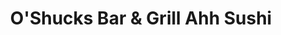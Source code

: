 ---
layout: place
title: O'Shucks Bar & Grill Ahh Sushi
permalink: /utah/salt-lake-city/o-shucks-bar-grill-ahh-sushi.html
stateAbbr: UT
stateName: Utah
cityName: Salt Lake City
seo:
  type: restaurant
  links: https://www.oshucksutah.com/
place_id: ChIJEYfzLw_1UocRv24bT0Bso3E
photos:
  - name: >-
      places/ChIJEYfzLw_1UocRv24bT0Bso3E/photos/AeeoHcLkBSjatxu_oclgKGyXFbQ9e-v4nhwQNvwiZN-tMoE_evOZY44Uh1swvmTddceGEab-qEn1ISv5OUMf4i5QIpifBBC5wWGBTGkCgwkh9QRzFFkHysadngCnVBmsrFivMczZ7OhlsvdnKJnVCgazHHFsJ64B3OoPUaL3Ya_czX7ws8J54DmQmqev9PJ5XTkvudbd1FLu6-oi78DIH-0XyrKUNsrJFkhEMQ_Wmt7m2Jqg3ItzMxYO5oZkuEGUhwXK60bxex1RnL7MumR8rq16eKVfAaD1v4Jqnrk7PnKx_aqQjoQ9JOvKVUJhg2uDnZ_jI9lzqnjARLZVM9Nh6rj2z82LW2YXc5pblLOiJBiMFw-Ie771lAKyrgFrFE-2yhIu1Rd7iDrgb0MwpFeT7r18KkpcqzIA6ezdCIr3WPiQRcG6fsME
    widthPx: 3024
    heightPx: 3316
    authorAttributions:
      - displayName: Madison Harmon
        uri: https://maps.google.com/maps/contrib/112330357872981027158
        photoUri: >-
          https://lh3.googleusercontent.com/a-/ALV-UjXSWT8EZ756fvy_tUeuJ8LtsRazZTI6Bx_FrnMHbtK7vwODFrg=s100-p-k-no-mo
    flagContentUri: >-
      https://www.google.com/local/imagery/report/?cb_client=maps_api_places.places_api&image_key=!1e10!2sCIHM0ogKEICAgICC9rK5iQE&hl=en-US
    googleMapsUri: >-
      https://www.google.com/maps/place//data=!3m4!1e2!3m2!1sCIHM0ogKEICAgICC9rK5iQE!2e10!4m2!3m1!1s0x8752f50f2ff38711:0x71a36c404f1b6ebf
  - name: >-
      places/ChIJEYfzLw_1UocRv24bT0Bso3E/photos/AeeoHcI_pB6SMfdHGAUkiRCVnYz7MtJ9xqr0NogbjLY9Fur-JZ7PaQ18KXSyAoCy-NPvKeUZyCC3sjvJHyPcNJDqN69O62qmI_-DoUdy00-_g8b4W0lPYDgK5Q9kCIq2bbgPhAVVxmI_RyOyWbYq8rvmzf6i8mxkx2wEPQdTFg5PeSjVY2F-3fCkS6EaRhJzzcT_XNPJRLL7xMoRk7wePA7eV3XKphVtdyQ5ZvcjX1932o3JprcpIsCQGxoOS5616J9kd8m1VF1KZiNLFdA34VJRW2PgFCKuPKGCVK8v2L6eE8RcHBltuWq825aa_-ldxUTopQzJjUrG3xixQ2_NSOPcRzGHfAKTduIxljGad9to75iaKYS9y1YIQcEVmVq67uySA67yMn5TnskZt5qeX0cxytD278ScCteeBxAiLlJCylY
    widthPx: 2592
    heightPx: 1458
    authorAttributions:
      - displayName: Sherry Aguero- Personal
        uri: https://maps.google.com/maps/contrib/108586758982186619378
        photoUri: >-
          https://lh3.googleusercontent.com/a-/ALV-UjUaDMD00GxBbzt9xbi7xl0ic3wSCHdjzV4i1gyjhZSQ7fDhzge5=s100-p-k-no-mo
    flagContentUri: >-
      https://www.google.com/local/imagery/report/?cb_client=maps_api_places.places_api&image_key=!1e10!2sCIHM0ogKEICAgIC21t3Vbg&hl=en-US
    googleMapsUri: >-
      https://www.google.com/maps/place//data=!3m4!1e2!3m2!1sCIHM0ogKEICAgIC21t3Vbg!2e10!4m2!3m1!1s0x8752f50f2ff38711:0x71a36c404f1b6ebf
  - name: >-
      places/ChIJEYfzLw_1UocRv24bT0Bso3E/photos/AeeoHcLBQD-w-mrF94ts4x5r2QNkRakPfyTKR-5e863d_R2ffqmxWtJECJRyM92xw1lefvKKqexm36b0jIAkDhu8A0Y7thDnuti3mjqUdog7gXaVA2KHUzQsrzGEvmf4ZcNqspe_wLO0e1-FUHJRmEdk366sVaLA5AoL3ZabfoyaDKUUqOzDnuVOEnbsoodOFUkTuUSinWytpjOfSMMeCZKciTLS1FTrfOk9AsBTfeQpeTRnHizgD4awZB8zofNvs88AnUDEf-8WpJ7jdpTvf4gWfXZiFEKShGiSaeOP50nVALDTJo0KY0e7j5ao5SVDAtu_3tBlIbbLMZrBpRDg5iSmoVZLmSGLIx2nOrzp-xoW9TJoBbALBZ79XILqw3TjuQ653s8SIhClmIAU5YHmlBEveCItWL4NezLNCHg2uZgSp6ymiw
    widthPx: 3024
    heightPx: 4032
    authorAttributions:
      - displayName: steven parsley
        uri: https://maps.google.com/maps/contrib/112779903089134678468
        photoUri: >-
          https://lh3.googleusercontent.com/a-/ALV-UjUEw8XmZFa38dGD09ECoUfmshkbbQdgDy9J6_TCHdAYaCc-jmxX=s100-p-k-no-mo
    flagContentUri: >-
      https://www.google.com/local/imagery/report/?cb_client=maps_api_places.places_api&image_key=!1e10!2sCIHM0ogKEICAgMDInP-oYw&hl=en-US
    googleMapsUri: >-
      https://www.google.com/maps/place//data=!3m4!1e2!3m2!1sCIHM0ogKEICAgMDInP-oYw!2e10!4m2!3m1!1s0x8752f50f2ff38711:0x71a36c404f1b6ebf
  - name: >-
      places/ChIJEYfzLw_1UocRv24bT0Bso3E/photos/AeeoHcIg0DsGVWB5I7voVUkLbqKgx-o5cv6pH1poPzsTZD3B6Q3M-cuN_ieal0kF9npeeUpTw-d8QAGrq-xLqmVuwph1HIfDvd_o_NBswYtqJKl3pWFmjKZdoE5_jA5MPQgxwuuwCAJwWPYZl42fZOjsoKG-ncLlfvaN84DV9KCp6PN5MGrPjdQl4-6hUqndKObgBWbrUxYbtmO0PuQWSYcdtqLPpgvJKC62iuvNkiS0zv0MKb51Jzsk4wQ5cXckQWy0JmXN7bx73MnrtKL84nu4jCDgtcm-rFRR_XxQXYWxsPXqJ28PKPuLuT0KhQtlXPqii_kmTvlj_XkE2ExFARiHk7ROazJNCrEgn3wh4iTgmvBCpdq3L79yTXcGPk1sWUsSSsI0_Qmaiq_EkYaSPtn7GnVTAzitSgLGJrLInZ4lrGPxdKA
    widthPx: 4000
    heightPx: 2252
    authorAttributions:
      - displayName: Anthon Gillespie
        uri: https://maps.google.com/maps/contrib/113369711258675136958
        photoUri: >-
          https://lh3.googleusercontent.com/a-/ALV-UjU226asN0NkNYrKAGl7Brp3Jq-IwQgrcFuobKxXbOw4mtWOoAQf=s100-p-k-no-mo
    flagContentUri: >-
      https://www.google.com/local/imagery/report/?cb_client=maps_api_places.places_api&image_key=!1e10!2sCIHM0ogKEICAgIC_iozvxQE&hl=en-US
    googleMapsUri: >-
      https://www.google.com/maps/place//data=!3m4!1e2!3m2!1sCIHM0ogKEICAgIC_iozvxQE!2e10!4m2!3m1!1s0x8752f50f2ff38711:0x71a36c404f1b6ebf
  - name: >-
      places/ChIJEYfzLw_1UocRv24bT0Bso3E/photos/AeeoHcKzcQ9L-ySikx87DJOA6em3eTINEso6V2XjV3rmBVrxKq_hh0wqLxit_7MdkG0pqdmZzYeg5g-5m4T6R8BZUVbTuD9cCso9O7qK3NZ9wwsc7mFvvA7jD_u6Km2ichZ_2CEgPG3xOMYNPaeXUODTHye4E0OGaH2-ZO1g5oSq3UxtjREKENDajPIez4Bz_b0kR2APq-JCdymAKN_GpURqTkkNUUsQ7QmjgkWFvY010uJvn3nhiqhAEJLxDZmZqlqTmtEUK58Nta2FMW0BXwxwYJCy5fHyA7bYIfLCX3w9H4wxXVYLbgpEE3wfIqsPDxT5gtmeKtgg7LNt_VUOrvWqrC07_FHGYKsNgbSuA9vttA3kWzZ144tEIT5t75lsMXnXrym9YlhNGgUxNcHLasooScgWyHvjAdxuA06eUP-KEU7cQg
    widthPx: 3072
    heightPx: 4080
    authorAttributions:
      - displayName: Michael Stevenson
        uri: https://maps.google.com/maps/contrib/102939053619991358468
        photoUri: >-
          https://lh3.googleusercontent.com/a-/ALV-UjU1EChfFOyGsfl4jdESsy1rbrqF8WIL_XovkmbsI9vHhvv67OLiGA=s100-p-k-no-mo
    flagContentUri: >-
      https://www.google.com/local/imagery/report/?cb_client=maps_api_places.places_api&image_key=!1e10!2sCIHM0ogKEICAgICX9uX0Hg&hl=en-US
    googleMapsUri: >-
      https://www.google.com/maps/place//data=!3m4!1e2!3m2!1sCIHM0ogKEICAgICX9uX0Hg!2e10!4m2!3m1!1s0x8752f50f2ff38711:0x71a36c404f1b6ebf
  - name: >-
      places/ChIJEYfzLw_1UocRv24bT0Bso3E/photos/AeeoHcJ8S9X10qk2mFf9b93a6xml5I3_OYjbQwNWaA4Hb1k0PYbU-TpsbRoyKIPlwyHfVP1wvN0iP-jgxVhL3592tXon7mhVfaTjH1OG0xmAZqsbbOOryfeUzFGlFI2phmNjRDyUZdxhJ70cARzHXEcQ97l66HHSGAiwAxJLPC9m1ElyCgM_LdfPZGNN5t7g8jQ-99L8q-0fUbhJNF3mYc4XOCqvwPg3AJsg-nhD2ohKlgWNHlRVmNBk5a5jJfb66iEEUj34b_SSUMbGE_kBrCAyP9Ksw69BGKv8JuG55dB2xm_jzJYox1XtUkLi0TLuWk77nD3KkrBrUAM6hI1qBxJNTjZbZNwytq80A_rvb-ETzg_V-NkLcFI7BlHbCGc_C9GyrnU27yLZXWpJgrMEdgigTpeGPKN_pL9OFv6VWa3Kvfrog0rn
    widthPx: 3600
    heightPx: 4800
    authorAttributions:
      - displayName: Hibraim Rodriguez
        uri: https://maps.google.com/maps/contrib/108141418008424492315
        photoUri: >-
          https://lh3.googleusercontent.com/a-/ALV-UjVItg1P0XovfmXJ0r6jwgmgEXJdYP3lkmt7BWd4I93P9sX3OK-_pA=s100-p-k-no-mo
    flagContentUri: >-
      https://www.google.com/local/imagery/report/?cb_client=maps_api_places.places_api&image_key=!1e10!2sCIHM0ogKEICAgMCQw5LjqAE&hl=en-US
    googleMapsUri: >-
      https://www.google.com/maps/place//data=!3m4!1e2!3m2!1sCIHM0ogKEICAgMCQw5LjqAE!2e10!4m2!3m1!1s0x8752f50f2ff38711:0x71a36c404f1b6ebf
  - name: >-
      places/ChIJEYfzLw_1UocRv24bT0Bso3E/photos/AeeoHcK2xf-Ktmk89yiJX-OqXT7Szmcpeb21zXMYBlPfl9IE3dIVUNIhoXu9GtRkppSks4arIu3lepDdwpo-QlO8ffDwuHOpQwLE9VtOdI7-77d99Fsn-PxKhH3vrcdrprWX3qNaBW9_QNYa1p5txMSi8uNxjvKTp6qk4ESo3IcjYX7HOy5hoTi6Y9xJc-PBAeZ1ghJqFmrlvSOMKBVT_3ZXWVKY1XYIUH6Ko5EeJRuiNvVMJLaIUzerLm_jgsVKsvr0Ly5FhRHrcbKsnSFlsbr5pqoK_qEwWBeIZWYrREaq1qPv2j2W66p1NrFTmNh9reyuGw7cxyV-SWknJNRP3RFq-p1M8rZ5zxQp-wDT0713Y7EKlPHMGDJEDxpFExVO3dcN2G39MkKpOmSP4PJCmAuxRtITSNtOqF3KKFnVGfwXeVx9kg
    widthPx: 3024
    heightPx: 4032
    authorAttributions:
      - displayName: Hibraim Rodriguez
        uri: https://maps.google.com/maps/contrib/108141418008424492315
        photoUri: >-
          https://lh3.googleusercontent.com/a-/ALV-UjVItg1P0XovfmXJ0r6jwgmgEXJdYP3lkmt7BWd4I93P9sX3OK-_pA=s100-p-k-no-mo
    flagContentUri: >-
      https://www.google.com/local/imagery/report/?cb_client=maps_api_places.places_api&image_key=!1e10!2sCIHM0ogKEICAgMCQw5LjKA&hl=en-US
    googleMapsUri: >-
      https://www.google.com/maps/place//data=!3m4!1e2!3m2!1sCIHM0ogKEICAgMCQw5LjKA!2e10!4m2!3m1!1s0x8752f50f2ff38711:0x71a36c404f1b6ebf
  - name: >-
      places/ChIJEYfzLw_1UocRv24bT0Bso3E/photos/AeeoHcK5GauavlbkqO_mSMfn5DodFNkZGWknnvQai-VA1_P5RnK38P1X7YBDiPaQfkwFkUQ2_o4G38PgNuYPxSCugY_voKPUGBseMeTGxBWIGvQLiKHGEFgKGQz7ljfMuepIv-ewTMURg2PNTFrO9Gf8U0K5jxU_22wmu5Ldp_TXigYwbcFrB8C5p8YEPH0Qp8qJqybDWatrOy4mje1tgUzY070kTnKjNr30i0tlc976vB7GlMFfXehXQMxBpy4NEE8EQl2qgX4t3AItxNLMnmq4Zm1PYsfOvWoyb-r5SpVfIZoJi7Gef8x6RcxA6sWop6yME4_BAubJedz6j68_U26ZpT5lCS2rrTaExlKZlBZMCvjTB_eMUkowCOg1V6HtFlOd3MiS3ASGU9iL5j7FL7VwlX481sA762yvEYaQoH9-yWHdVcZQ
    widthPx: 4624
    heightPx: 3472
    authorAttributions:
      - displayName: Anjanette Butler
        uri: https://maps.google.com/maps/contrib/113402598456860790089
        photoUri: >-
          https://lh3.googleusercontent.com/a-/ALV-UjXhhfnTb8QQou2SACweNo6PF4UDg__ZqC5gHhofCiIXpY_yPSMP=s100-p-k-no-mo
    flagContentUri: >-
      https://www.google.com/local/imagery/report/?cb_client=maps_api_places.places_api&image_key=!1e10!2sCIHM0ogKEICAgID71KXtngE&hl=en-US
    googleMapsUri: >-
      https://www.google.com/maps/place//data=!3m4!1e2!3m2!1sCIHM0ogKEICAgID71KXtngE!2e10!4m2!3m1!1s0x8752f50f2ff38711:0x71a36c404f1b6ebf
  - name: >-
      places/ChIJEYfzLw_1UocRv24bT0Bso3E/photos/AeeoHcKYj7OZalEgO6hKELFIAXOqCDwW8pzA5gJB_36wopypXES1EjgXzQYUWxfIE7b3qMGPHpRmOM1gFTg9L0L6TfyvmefRUYogqnxGpGvcjGhZrGz75hpQEkq6V9fCvv13w5k3Bf6Dzm2b21AR7-FBaU2bIB9GF4Wa5xoChdVMcHYjoG7kPp8fdpJaRDs4gz5fbyNLBn1OVY-CDrTbR9pgMvI0wbkSG6hYEb1iBSPKpQv9OnFXoR8rYI62kxKBt04z1pToxhO-bXInPucvB4CJhCUak64iNDysMRnLgoswurHASU86d1NAP1vffQAWmnKlXyKuEQJRLOnEZi0dpH6K0_omcPG0cxwq5xtFfY9rONGo-2e6vyXf_qJLpcelL_gNCsDfFBhTrdSMSvtcdQiJTNPwNo50ETr57yI3WwoDkCzJTxg
    widthPx: 3024
    heightPx: 4032
    authorAttributions:
      - displayName: Pedro Calero
        uri: https://maps.google.com/maps/contrib/116787821921527055231
        photoUri: >-
          https://lh3.googleusercontent.com/a/ACg8ocJPxUuvoyXZuWEaK0PAW6XkF5jaYDrF8BsLduZZA5DQ8-fTWJsO=s100-p-k-no-mo
    flagContentUri: >-
      https://www.google.com/local/imagery/report/?cb_client=maps_api_places.places_api&image_key=!1e10!2sCIHM0ogKEICAgIDBgJStiwE&hl=en-US
    googleMapsUri: >-
      https://www.google.com/maps/place//data=!3m4!1e2!3m2!1sCIHM0ogKEICAgIDBgJStiwE!2e10!4m2!3m1!1s0x8752f50f2ff38711:0x71a36c404f1b6ebf
  - name: >-
      places/ChIJEYfzLw_1UocRv24bT0Bso3E/photos/AeeoHcKStDOATu4O3XUcohH3Q0RESHHDe6GTMY2_JJGqMTEsJiCC4ep5uFNTv1XVHc6KdU65GteqRFtTk1tI8M4xdKCuZexu3Dk1z7u8wVGl_9LSj2WgZPSNKU0nXkfClSHivu_YfKyOZUTcnOIzT1MwKxMbCdHE4uBjx6OgY5iMOTrie7-Qr-5hLdZ72BmPeM-Ff3luheNUJXDwyF_MaLZi6-VP0mBYNF0XhNaMxVAb2ydJITtDl5_IDr-oD6Stcqgte8C1d4P-fizwaHs9Fx8354WvbaD6Ijz6OPOLVPxyQzk5Y-hUYXeDo4w4U9HIpaC4lyrc-0nCoRBN_e8hcOgFOVpnirvM1C7WlOUU4Rpfd8ldikToOzEzTAIZMeiXg1GRc255yt2tSoRo_84iqW_3lOrLbklpTwmgSwX3xiIm5X82w3VS
    widthPx: 3024
    heightPx: 4032
    authorAttributions:
      - displayName: Darren Reeves
        uri: https://maps.google.com/maps/contrib/113943376282168614853
        photoUri: >-
          https://lh3.googleusercontent.com/a-/ALV-UjXl6ORMXE24REc5zbEXipXKcyg6J_bryuLeAQcoTU9pKtZ6RYc=s100-p-k-no-mo
    flagContentUri: >-
      https://www.google.com/local/imagery/report/?cb_client=maps_api_places.places_api&image_key=!1e10!2sCIHM0ogKEICAgIDD-5K80wE&hl=en-US
    googleMapsUri: >-
      https://www.google.com/maps/place//data=!3m4!1e2!3m2!1sCIHM0ogKEICAgIDD-5K80wE!2e10!4m2!3m1!1s0x8752f50f2ff38711:0x71a36c404f1b6ebf
address: 22 E 100 S, Salt Lake City, UT 84111, USA
street: 22 E 100 S
city: Salt Lake City
state: UT
zip: '84111'
country: USA
neighborhood: Rio Grande
latitude: '40.766992'
longitude: '-111.890179'
accessibility_options:
  wheelchairAccessibleEntrance: false
business_status: OPERATIONAL
name: O'Shucks Bar & Grill Ahh Sushi
google_maps_links:
  directionsUri: >-
    https://www.google.com/maps/dir//''/data=!4m7!4m6!1m1!4e2!1m2!1m1!1s0x8752f50f2ff38711:0x71a36c404f1b6ebf!3e0
  placeUri: https://maps.google.com/?cid=8188507570950598335
  writeAReviewUri: >-
    https://www.google.com/maps/place//data=!4m3!3m2!1s0x8752f50f2ff38711:0x71a36c404f1b6ebf!12e1
  reviewsUri: >-
    https://www.google.com/maps/place//data=!4m4!3m3!1s0x8752f50f2ff38711:0x71a36c404f1b6ebf!9m1!1b1
  photosUri: >-
    https://www.google.com/maps/place//data=!4m3!3m2!1s0x8752f50f2ff38711:0x71a36c404f1b6ebf!10e5
primary_type: Sushi Restaurant
opening_hours:
  openNow: true
  periods:
    - open:
        day: 0
        hour: 11
        minute: 30
      close:
        day: 1
        hour: 1
        minute: 0
    - open:
        day: 1
        hour: 11
        minute: 30
      close:
        day: 2
        hour: 1
        minute: 0
    - open:
        day: 2
        hour: 11
        minute: 30
      close:
        day: 3
        hour: 1
        minute: 0
    - open:
        day: 3
        hour: 11
        minute: 30
      close:
        day: 4
        hour: 1
        minute: 0
    - open:
        day: 4
        hour: 11
        minute: 30
      close:
        day: 5
        hour: 1
        minute: 0
    - open:
        day: 5
        hour: 11
        minute: 30
      close:
        day: 6
        hour: 1
        minute: 0
    - open:
        day: 6
        hour: 11
        minute: 30
      close:
        day: 0
        hour: 1
        minute: 0
  weekdayDescriptions:
    - 'Monday: 11:30 AM – 1:00 AM'
    - 'Tuesday: 11:30 AM – 1:00 AM'
    - 'Wednesday: 11:30 AM – 1:00 AM'
    - 'Thursday: 11:30 AM – 1:00 AM'
    - 'Friday: 11:30 AM – 1:00 AM'
    - 'Saturday: 11:30 AM – 1:00 AM'
    - 'Sunday: 11:30 AM – 1:00 AM'
  nextCloseTime: '2025-05-04T07:00:00Z'
secondary_opening_hours:
  - openNow: false
    periods:
      - open:
          day: 0
          hour: 11
          minute: 30
        close:
          day: 0
          hour: 14
          minute: 0
      - open:
          day: 0
          hour: 17
          minute: 0
        close:
          day: 0
          hour: 18
          minute: 0
      - open:
          day: 0
          hour: 22
          minute: 0
        close:
          day: 0
          hour: 23
          minute: 0
      - open:
          day: 1
          hour: 11
          minute: 30
        close:
          day: 1
          hour: 14
          minute: 0
      - open:
          day: 1
          hour: 17
          minute: 0
        close:
          day: 1
          hour: 18
          minute: 0
      - open:
          day: 1
          hour: 22
          minute: 0
        close:
          day: 1
          hour: 23
          minute: 0
      - open:
          day: 2
          hour: 11
          minute: 30
        close:
          day: 2
          hour: 14
          minute: 0
      - open:
          day: 2
          hour: 17
          minute: 0
        close:
          day: 2
          hour: 18
          minute: 0
      - open:
          day: 2
          hour: 22
          minute: 0
        close:
          day: 2
          hour: 23
          minute: 0
      - open:
          day: 3
          hour: 11
          minute: 30
        close:
          day: 3
          hour: 14
          minute: 0
      - open:
          day: 3
          hour: 17
          minute: 0
        close:
          day: 3
          hour: 18
          minute: 0
      - open:
          day: 3
          hour: 22
          minute: 0
        close:
          day: 3
          hour: 23
          minute: 0
      - open:
          day: 4
          hour: 11
          minute: 30
        close:
          day: 4
          hour: 14
          minute: 0
      - open:
          day: 4
          hour: 17
          minute: 0
        close:
          day: 4
          hour: 18
          minute: 0
      - open:
          day: 4
          hour: 22
          minute: 0
        close:
          day: 4
          hour: 23
          minute: 0
      - open:
          day: 5
          hour: 11
          minute: 30
        close:
          day: 5
          hour: 14
          minute: 0
      - open:
          day: 5
          hour: 17
          minute: 0
        close:
          day: 5
          hour: 18
          minute: 0
      - open:
          day: 5
          hour: 22
          minute: 0
        close:
          day: 5
          hour: 23
          minute: 0
      - open:
          day: 6
          hour: 11
          minute: 30
        close:
          day: 6
          hour: 14
          minute: 0
      - open:
          day: 6
          hour: 17
          minute: 0
        close:
          day: 6
          hour: 18
          minute: 0
      - open:
          day: 6
          hour: 22
          minute: 0
        close:
          day: 6
          hour: 23
          minute: 0
    weekdayDescriptions:
      - 'Monday: 11:30 AM – 2:00 PM, 5:00 – 6:00 PM, 10:00 – 11:00 PM'
      - 'Tuesday: 11:30 AM – 2:00 PM, 5:00 – 6:00 PM, 10:00 – 11:00 PM'
      - 'Wednesday: 11:30 AM – 2:00 PM, 5:00 – 6:00 PM, 10:00 – 11:00 PM'
      - 'Thursday: 11:30 AM – 2:00 PM, 5:00 – 6:00 PM, 10:00 – 11:00 PM'
      - 'Friday: 11:30 AM – 2:00 PM, 5:00 – 6:00 PM, 10:00 – 11:00 PM'
      - 'Saturday: 11:30 AM – 2:00 PM, 5:00 – 6:00 PM, 10:00 – 11:00 PM'
      - 'Sunday: 11:30 AM – 2:00 PM, 5:00 – 6:00 PM, 10:00 – 11:00 PM'
    secondaryHoursType: HAPPY_HOUR
    nextOpenTime: '2025-05-03T23:00:00Z'
phone: (801) 359-6770
price_level: PRICE_LEVEL_INEXPENSIVE
price_range: $10 &ndash; $20
rating: '4.2'
rating_count: 1193
website: https://www.oshucksutah.com/
description: >-
  Explore O'Shucks Bar & Grill in Salt Lake City, UT$$$O'Shucks Bar & Grill in
  Salt Lake City, UT, stands out as a go-to sushi restaurant blending Japanese
  flavors with a lively bar scene. This spot is celebrated for its creative
  sushi rolls and hearty burgers, making it a favorite for those seeking
  affordable Japanese-inspired dining options. With regular happy hour specials
  that draw in locals and visitors alike, the venue offers a welcoming
  atmosphere perfect for casual meals or unwinding after a long day. The menu
  highlights fresh ingredients and a variety of dishes that cater to sushi
  enthusiasts, ensuring a satisfying experience in a bustling setting. Located
  in a convenient neighborhood, it's an ideal choice for anyone searching for
  top-rated sushi restaurants near downtown areas.
generative_summary: >-
  Explore O'Shucks Bar & Grill in Salt Lake City, UT$$$O'Shucks Bar & Grill in
  Salt Lake City, UT, stands out as a go-to sushi restaurant blending Japanese
  flavors with a lively bar scene. This spot is celebrated for its creative
  sushi rolls and hearty burgers, making it a favorite for those seeking
  affordable Japanese-inspired dining options. With regular happy hour specials
  that draw in locals and visitors alike, the venue offers a welcoming
  atmosphere perfect for casual meals or unwinding after a long day. The menu
  highlights fresh ingredients and a variety of dishes that cater to sushi
  enthusiasts, ensuring a satisfying experience in a bustling setting. Located
  in a convenient neighborhood, it's an ideal choice for anyone searching for
  top-rated sushi restaurants near downtown areas.
generative_disclosure: Summarized by AI using the Grok-3-Mini model.
reviews:
  - name: >-
      places/ChIJEYfzLw_1UocRv24bT0Bso3E/reviews/ChZDSUhNMG9nS0VJQ0FnTURJblAtb1F3EAE
    relativePublishTimeDescription: 3 weeks ago
    rating: 5
    text:
      text: >-
        Jeremy was fantastic and Willie. Great service. Amazing rolls and great
        ambiance. Pay attention to the specials daily so many good options.

        I had two Phillys and a Brooklyn bomber.
      languageCode: en
    originalText:
      text: >-
        Jeremy was fantastic and Willie. Great service. Amazing rolls and great
        ambiance. Pay attention to the specials daily so many good options.

        I had two Phillys and a Brooklyn bomber.
      languageCode: en
    authorAttribution:
      displayName: steven parsley
      uri: https://www.google.com/maps/contrib/112779903089134678468/reviews
      photoUri: >-
        https://lh3.googleusercontent.com/a-/ALV-UjUEw8XmZFa38dGD09ECoUfmshkbbQdgDy9J6_TCHdAYaCc-jmxX=s128-c0x00000000-cc-rp-mo-ba6
    publishTime: '2025-04-08T03:51:30.130430Z'
    flagContentUri: >-
      https://www.google.com/local/review/rap/report?postId=ChZDSUhNMG9nS0VJQ0FnTURJblAtb1F3EAE&d=17924085&t=1
    googleMapsUri: >-
      https://www.google.com/maps/reviews/data=!4m6!14m5!1m4!2m3!1sChZDSUhNMG9nS0VJQ0FnTURJblAtb1F3EAE!2m1!1s0x8752f50f2ff38711:0x71a36c404f1b6ebf
  - name: >-
      places/ChIJEYfzLw_1UocRv24bT0Bso3E/reviews/ChZDSUhNMG9nS0VJQ0FnSUNQN3BmU0N3EAE
    relativePublishTimeDescription: 5 months ago
    rating: 5
    text:
      text: >-
        Found this hidden gem at the first night in SLC because there were few
        restaurants open near my hotel during late night. Then, I came back for
        their half price and discounts at late night. The service is welcoming
        and the vibe is always amazing with a lovely bar and some other
        interesting things. Rolls taste not impressive, but still fresh at late
        night.
      languageCode: en
    originalText:
      text: >-
        Found this hidden gem at the first night in SLC because there were few
        restaurants open near my hotel during late night. Then, I came back for
        their half price and discounts at late night. The service is welcoming
        and the vibe is always amazing with a lovely bar and some other
        interesting things. Rolls taste not impressive, but still fresh at late
        night.
      languageCode: en
    authorAttribution:
      displayName: Vincent Lam
      uri: https://www.google.com/maps/contrib/109356790684726364640/reviews
      photoUri: >-
        https://lh3.googleusercontent.com/a-/ALV-UjWhgLU5Jei3Pl4JDPEcEIdZNkffzDIZHGXJ2KnjXHN0yfq3XHBU=s128-c0x00000000-cc-rp-mo-ba7
    publishTime: '2024-11-24T16:54:56.808437Z'
    flagContentUri: >-
      https://www.google.com/local/review/rap/report?postId=ChZDSUhNMG9nS0VJQ0FnSUNQN3BmU0N3EAE&d=17924085&t=1
    googleMapsUri: >-
      https://www.google.com/maps/reviews/data=!4m6!14m5!1m4!2m3!1sChZDSUhNMG9nS0VJQ0FnSUNQN3BmU0N3EAE!2m1!1s0x8752f50f2ff38711:0x71a36c404f1b6ebf
  - name: >-
      places/ChIJEYfzLw_1UocRv24bT0Bso3E/reviews/ChZDSUhNMG9nS0VJQ0FnTUNnLUxYQ0RBEAE
    relativePublishTimeDescription: 2 months ago
    rating: 5
    text:
      text: >-
        Happy Hour every day, 3 times per day. See pics

        Servers know why you are there and make sure you get your last order in
        before the stroke of Spam

        On a recent Wednesday, 2 of us had 3 schooners of beer, 1 nigiri
        (tobiko), 4 rolls (tuna, salmon, eel, California) and the bill with tax
        before tip was less than 3 Hamiltons (3 x $10).
      languageCode: en
    originalText:
      text: >-
        Happy Hour every day, 3 times per day. See pics

        Servers know why you are there and make sure you get your last order in
        before the stroke of Spam

        On a recent Wednesday, 2 of us had 3 schooners of beer, 1 nigiri
        (tobiko), 4 rolls (tuna, salmon, eel, California) and the bill with tax
        before tip was less than 3 Hamiltons (3 x $10).
      languageCode: en
    authorAttribution:
      displayName: Elizabeth Tom
      uri: https://www.google.com/maps/contrib/105638049278805047148/reviews
      photoUri: >-
        https://lh3.googleusercontent.com/a/ACg8ocLTsi4AOhpxh2eV-J9I9cKE2iNAQc7nRSauLPDnVz48tX8zig=s128-c0x00000000-cc-rp-mo-ba2
    publishTime: '2025-02-14T03:47:31.975426Z'
    flagContentUri: >-
      https://www.google.com/local/review/rap/report?postId=ChZDSUhNMG9nS0VJQ0FnTUNnLUxYQ0RBEAE&d=17924085&t=1
    googleMapsUri: >-
      https://www.google.com/maps/reviews/data=!4m6!14m5!1m4!2m3!1sChZDSUhNMG9nS0VJQ0FnTUNnLUxYQ0RBEAE!2m1!1s0x8752f50f2ff38711:0x71a36c404f1b6ebf
  - name: >-
      places/ChIJEYfzLw_1UocRv24bT0Bso3E/reviews/ChdDSUhNMG9nS0VJQ0FnSUM3bnJyT3FRRRAB
    relativePublishTimeDescription: 8 months ago
    rating: 5
    text:
      text: >-
        Was in town and saw some good reviews, and they mentioned half price
        sushi during happy hours. Was a block away from our hotel, came by and
        was not disappointed.


        We ordered 4 sushi rolls and they were all delicious. We sat around the
        sushi bar as well, giving some great authenticity. Sushi artists are
        very good and helpful for any questions.


        Few notes, it is in a bar so you need an ID. My wife forgot hers in the
        hotel so we had to go back to get. Blame dresses for not having pockets.
        But still a note if you're walking like we were.


        Again, solid find for some great sushi. It is a steal during their happy
        hours.
      languageCode: en
    originalText:
      text: >-
        Was in town and saw some good reviews, and they mentioned half price
        sushi during happy hours. Was a block away from our hotel, came by and
        was not disappointed.


        We ordered 4 sushi rolls and they were all delicious. We sat around the
        sushi bar as well, giving some great authenticity. Sushi artists are
        very good and helpful for any questions.


        Few notes, it is in a bar so you need an ID. My wife forgot hers in the
        hotel so we had to go back to get. Blame dresses for not having pockets.
        But still a note if you're walking like we were.


        Again, solid find for some great sushi. It is a steal during their happy
        hours.
      languageCode: en
    authorAttribution:
      displayName: Tyler Harman
      uri: https://www.google.com/maps/contrib/109495483139805270924/reviews
      photoUri: >-
        https://lh3.googleusercontent.com/a-/ALV-UjXsQzdOrYsLIZAeyE2sjRedbHVgrQmD5Q7vJevDcolqk1I5BmpvUQ=s128-c0x00000000-cc-rp-mo-ba5
    publishTime: '2024-08-16T00:28:27.973032Z'
    flagContentUri: >-
      https://www.google.com/local/review/rap/report?postId=ChdDSUhNMG9nS0VJQ0FnSUM3bnJyT3FRRRAB&d=17924085&t=1
    googleMapsUri: >-
      https://www.google.com/maps/reviews/data=!4m6!14m5!1m4!2m3!1sChdDSUhNMG9nS0VJQ0FnSUM3bnJyT3FRRRAB!2m1!1s0x8752f50f2ff38711:0x71a36c404f1b6ebf
  - name: >-
      places/ChIJEYfzLw_1UocRv24bT0Bso3E/reviews/ChdDSUhNMG9nS0VJQ0FnTUNRdzVMajhBRRAB
    relativePublishTimeDescription: a month ago
    rating: 5
    text:
      text: >-
        Food was good, the price was good! The only thing I think the place can
        improve is the interior design and structure, seems a bit old.
      languageCode: en
    originalText:
      text: >-
        Food was good, the price was good! The only thing I think the place can
        improve is the interior design and structure, seems a bit old.
      languageCode: en
    authorAttribution:
      displayName: Hibraim Rodriguez
      uri: https://www.google.com/maps/contrib/108141418008424492315/reviews
      photoUri: >-
        https://lh3.googleusercontent.com/a-/ALV-UjVItg1P0XovfmXJ0r6jwgmgEXJdYP3lkmt7BWd4I93P9sX3OK-_pA=s128-c0x00000000-cc-rp-mo-ba4
    publishTime: '2025-03-06T19:27:55.177230Z'
    flagContentUri: >-
      https://www.google.com/local/review/rap/report?postId=ChdDSUhNMG9nS0VJQ0FnTUNRdzVMajhBRRAB&d=17924085&t=1
    googleMapsUri: >-
      https://www.google.com/maps/reviews/data=!4m6!14m5!1m4!2m3!1sChdDSUhNMG9nS0VJQ0FnTUNRdzVMajhBRRAB!2m1!1s0x8752f50f2ff38711:0x71a36c404f1b6ebf
review_summary: >-
  What Visitors Are Saying About This Sushi Spot$$$Visitors often rave about the
  delicious sushi rolls and unbeatable happy hour deals that make dining here a
  smart pick for budget-friendly meals. Many appreciate the fresh flavors and
  generous portions, especially during late-night specials, which add to the
  fun, relaxed vibe of the place. While the overall atmosphere gets high marks
  for its energetic feel and great music, a few folks have mentioned that
  service can occasionally be hit or miss, though it's generally friendly and
  efficient. Overall, the value for money stands out, with plenty of positive
  feedback on the variety of options that keep things exciting for groups or
  solo diners. If you're on the hunt for reliable sushi places near you, this
  spot delivers a solid experience that's worth checking out for its tasty
  offerings and welcoming energy.
review_disclosure: Summarized by AI using the Grok-3-Mini model.
parking_options:
  freeStreetParking: true
  paidStreetParking: true
  valetParking: false
payment_options:
  acceptsCreditCards: true
  acceptsDebitCards: true
  acceptsCashOnly: false
allow_dogs: null
curbside_pickup: null
delivery: null
dine_in: true
good_for_children: false
good_for_groups: true
good_for_sports: true
live_music: false
menu_for_children: false
outdoor_seating: false
reservable: true
restroom: true
serves_beer: true
serves_breakfast: null
serves_brunch: false
serves_cocktails: true
serves_coffee: true
serves_dinner: true
serves_dessert: true
serves_lunch: true
serves_vegetarian_food: false
serves_wine: true
takeout: true
update_category: atmosphere
places_description: >-
  Japanese eatery known for unique rolls, large schooners of beer & a bustling
  happy hour.

---